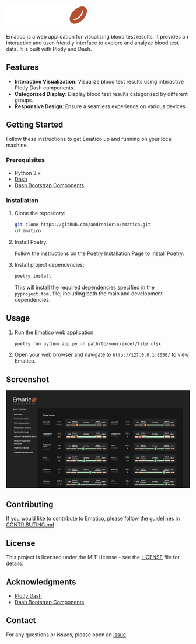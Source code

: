 # <img src="assets/logo.svg" alt="Ematico" height="50em">

Ematico is a web application for visualizing blood test results. It provides an interactive and user-friendly interface to explore and analyze blood test data. It is built with Plotly and Dash.

## Features

- **Interactive Visualization**: Visualize blood test results using interactive Plotly Dash components.
- **Categorized Display**: Display blood test results categorized by different groups.
- **Responsive Design**: Ensure a seamless experience on various devices.

## Getting Started

Follow these instructions to get Ematico up and running on your local machine.

### Prerequisites

- Python 3.x
- [Dash](https://dash.plotly.com/)
- [Dash Bootstrap Components](https://dash-bootstrap-components.opensource.faculty.ai/)

### Installation

1. Clone the repository:

    ```bash
    git clone https://github.com/andreaiorio/ematico.git
    cd ematico
    ```

2. Install Poetry:

    Follow the instructions on the [Poetry Installation Page](https://python-poetry.org/docs/#installation) to install Poetry.

3. Install project dependencies:

    ```bash
    poetry install
    ```

   This will install the required dependencies specified in the `pyproject.toml` file, including both the main and development dependencies.

## Usage

1. Run the Ematico web application:

    ```bash
    poetry run python app.py -f path/to/your/excel/file.xlsx
    ```

2. Open your web browser and navigate to `http://127.0.0.1:8050/` to view Ematico.

## Screenshot
![Ematico screenshot](assets/screenshot.png "Ematico screenshot")

## Contributing

If you would like to contribute to Ematico, please follow the guidelines in [CONTRIBUTING.md](CONTRIBUTING.md).

## License

This project is licensed under the MIT License - see the [LICENSE](LICENSE) file for details.

## Acknowledgments

- [Plotly Dash](https://dash.plotly.com/)
- [Dash Bootstrap Components](https://dash-bootstrap-components.opensource.faculty.ai/)

## Contact

For any questions or issues, please open an [issue](https://github.com/andreaiorio/ematico/issues).
